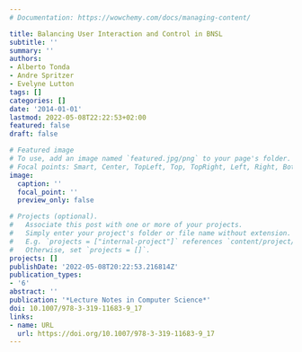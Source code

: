 ```yaml
---
# Documentation: https://wowchemy.com/docs/managing-content/

title: Balancing User Interaction and Control in BNSL
subtitle: ''
summary: ''
authors:
- Alberto Tonda
- Andre Spritzer
- Evelyne Lutton
tags: []
categories: []
date: '2014-01-01'
lastmod: 2022-05-08T22:22:53+02:00
featured: false
draft: false

# Featured image
# To use, add an image named `featured.jpg/png` to your page's folder.
# Focal points: Smart, Center, TopLeft, Top, TopRight, Left, Right, BottomLeft, Bottom, BottomRight.
image:
  caption: ''
  focal_point: ''
  preview_only: false

# Projects (optional).
#   Associate this post with one or more of your projects.
#   Simply enter your project's folder or file name without extension.
#   E.g. `projects = ["internal-project"]` references `content/project/deep-learning/index.md`.
#   Otherwise, set `projects = []`.
projects: []
publishDate: '2022-05-08T20:22:53.216814Z'
publication_types:
- '6'
abstract: ''
publication: '*Lecture Notes in Computer Science*'
doi: 10.1007/978-3-319-11683-9_17
links:
- name: URL
  url: https://doi.org/10.1007/978-3-319-11683-9_17
---
```

